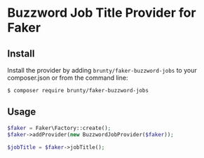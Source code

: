 Buzzword Job Title Provider for Faker
====================



## Install
Install the provider by adding `brunty/faker-buzzword-jobs` to your composer.json or from the command line:

```
$ composer require brunty/faker-buzzword-jobs
```

## Usage

```php
$faker = Faker\Factory::create();
$faker->addProvider(new BuzzwordJobProvider($faker));
                                 
$jobTitle = $faker->jobTitle();
```